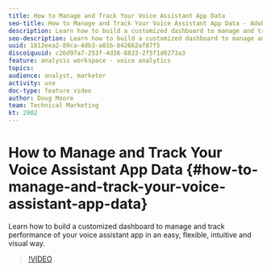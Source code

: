 ```yaml
---
title: How to Manage and Track Your Voice Assistant App Data
seo-title: How to Manage and Track Your Voice Assistant App Data - Adobe Analytics
description: Learn how to build a customized dashboard to manage and track performance of your voice assistant app in an easy, flexible, intuitive and visual way. 
seo-description: Learn how to build a customized dashboard to manage and track performance of your voice assistant app in an easy, flexible, intuitive and visual way.  - Adobe Analytics
uuid: 1812eea2-89ca-4db3-a81b-842662af87f5
discoiquuid: c26d97a7-253f-4d36-8833-2f5f1d0273a3
feature: analysis workspace - voice analytics
topics: 
audience: analyst, marketer
activity: use
doc-type: feature video
author: Doug Moore
team: Technical Marketing
kt: 2902
---
```


# How to Manage and Track Your Voice Assistant App Data {#how-to-manage-and-track-your-voice-assistant-app-data}

Learn how to build a customized dashboard to manage and track performance of your voice assistant app in an easy, flexible, intuitive and visual way.

>[!VIDEO](https://video.tv.adobe.com/v/27224/?quality=9)